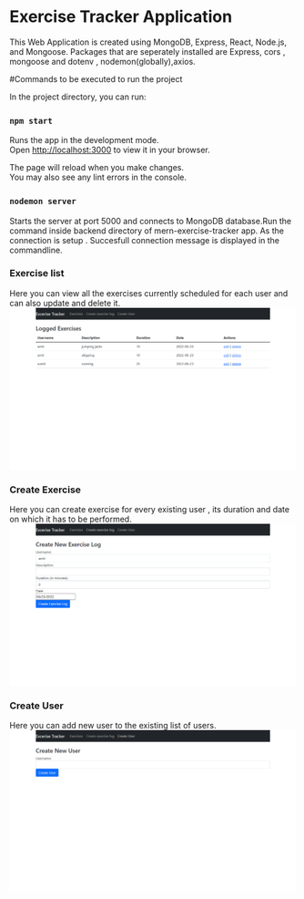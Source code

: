 # Exercise Tracker Application
This Web Application is created using MongoDB, Express, React, Node.js, and Mongoose.
Packages that are seperately installed are Express, cors , mongoose and dotenv , nodemon(globally),axios.


#Commands to be executed to run the project

In the project directory, you can run:

### `npm start`

Runs the app in the development mode.\
Open [http://localhost:3000](http://localhost:3000) to view it in your browser.

The page will reload when you make changes.\
You may also see any lint errors in the console.

### `nodemon server`

Starts the server at port 5000 and connects to MongoDB database.Run the command inside backend directory of mern-exercise-tracker app.
As the connection is setup . Succesfull connection message is displayed in the commandline.

### Exercise list
Here you can view all the exercises currently scheduled for each user and can also update and delete it.
![this is an image](https://github.com/Chaudharysumit07/mern-exercise-tracker/blob/master/Screenshot%20(49).png)

### Create Exercise
Here you can create exercise for every existing user , its duration and date on which it has to be performed.
![this is an image](https://github.com/Chaudharysumit07/mern-exercise-tracker/blob/master/Screenshot%20(50).png)

### Create User
Here you can add new user to the existing list of users.
![this is an image](https://github.com/Chaudharysumit07/mern-exercise-tracker/blob/master/Screenshot%20(51).png)



